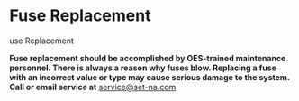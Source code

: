 # Fuse Replacement

use Replacement



**Fuse replacement should be accomplished by OES-trained maintenance personnel. There is always a reason why fuses blow. Replacing a fuse with an incorrect value or type may cause serious damage to the system. Call or email service at** [service@set-na.com](mailto:service@set-na.com)

